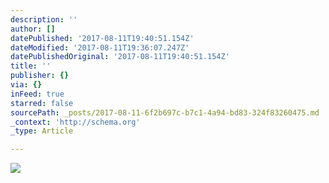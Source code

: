 ```yaml
---
description: ''
author: []
datePublished: '2017-08-11T19:40:51.154Z'
dateModified: '2017-08-11T19:36:07.247Z'
datePublishedOriginal: '2017-08-11T19:40:51.154Z'
title: ''
publisher: {}
via: {}
inFeed: true
starred: false
sourcePath: _posts/2017-08-11-6f2b697c-b7c1-4a94-bd83-324f83260475.md
_context: 'http://schema.org'
_type: Article

---
```

![](https://the-grid-user-content.s3-us-west-2.amazonaws.com/4234545d-c2d3-4120-9a4d-1dd1991ae6e3.jpg)